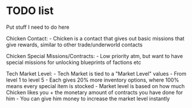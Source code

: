 # TODO list

Put stuff I need to do here

Chicken Contact:
    - Chicken is a contact that gives out basic missions that give rewards, similar to other trade/underworld contacts

Chicken Special Missions/Contracts:
    - Low priority atm, but want to have special missions for unlocking blueprints of factions etc

Tech Market Level:
    - Tech Market is tied to a "Market Level" values
    - From level 1 to level 5
    - Each gives 20% more inventory options, where 100% means every special item is stocked
    - Market level is based on how much Chicken likes you + the monetary amount of contracts you have done for him
    - You can give him money to increase the market level instantly